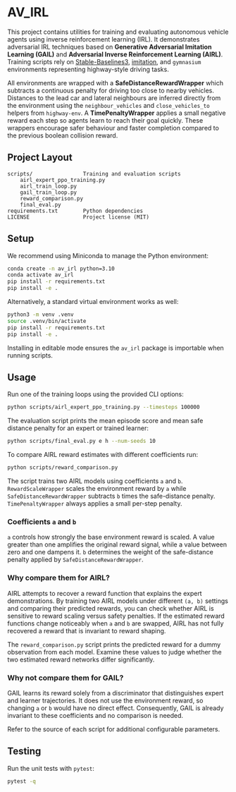  # AV_IRL

This project contains utilities for training and evaluating autonomous vehicle agents using inverse reinforcement learning (IRL). It demonstrates adversarial IRL techniques based on **Generative Adversarial Imitation Learning (GAIL)** and **Adversarial Inverse Reinforcement Learning (AIRL)**. Training scripts rely on [Stable-Baselines3](https://github.com/DLR-RM/stable-baselines3), [imitation](https://github.com/HumanCompatibleAI/imitation), and `gymnasium` environments representing highway-style driving tasks.

All environments are wrapped with a **SafeDistanceRewardWrapper** which subtracts a continuous penalty for driving too close to nearby vehicles. Distances to the lead car and lateral neighbours are inferred directly from the environment using the `neighbour_vehicles` and `close_vehicles_to` helpers from `highway-env`. A **TimePenaltyWrapper** applies a small negative reward each step so agents learn to reach their goal quickly. These wrappers encourage safer behaviour and faster completion compared to the previous boolean collision reward.

## Project Layout

```
scripts/                Training and evaluation scripts
    airl_expert_ppo_training.py
    airl_train_loop.py
    gail_train_loop.py
    reward_comparison.py
    final_eval.py
requirements.txt        Python dependencies
LICENSE                 Project license (MIT)
```

## Setup

We recommend using Miniconda to manage the Python environment:

```bash
conda create -n av_irl python=3.10
conda activate av_irl
pip install -r requirements.txt
pip install -e .
```

Alternatively, a standard virtual environment works as well:

```bash
python3 -m venv .venv
source .venv/bin/activate
pip install -r requirements.txt
pip install -e .
```

Installing in editable mode ensures the `av_irl` package is importable when running scripts.

## Usage

Run one of the training loops using the provided CLI options:

```bash
python scripts/airl_expert_ppo_training.py --timesteps 100000
```

The evaluation script prints the mean episode score and mean safe distance penalty for an expert or trained learner:

```bash
python scripts/final_eval.py e h --num-seeds 10
```

To compare AIRL reward estimates with different coefficients run:

```bash
python scripts/reward_comparison.py
```
The script trains two AIRL models using coefficients `a` and `b`.
`RewardScaleWrapper` scales the environment reward by `a` while
`SafeDistanceRewardWrapper` subtracts `b` times the safe-distance penalty.
`TimePenaltyWrapper` always applies a small per-step penalty.

### Coefficients `a` and `b`

`a` controls how strongly the base environment reward is scaled. A value
greater than one amplifies the original reward signal, while a value between
zero and one dampens it.  `b` determines the weight of the safe-distance
penalty applied by `SafeDistanceRewardWrapper`.

### Why compare them for AIRL?

AIRL attempts to recover a reward function that explains the expert
demonstrations.  By training two AIRL models under different `(a, b)` settings
and comparing their predicted rewards, you can check whether AIRL is sensitive
to reward scaling versus safety penalties.  If the estimated reward functions
change noticeably when `a` and `b` are swapped, AIRL has not fully recovered a
reward that is invariant to reward shaping.

The `reward_comparison.py` script prints the predicted reward for a dummy
observation from each model. Examine these values to judge whether the two
estimated reward networks differ significantly.

### Why not compare them for GAIL?

GAIL learns its reward solely from a discriminator that distinguishes expert
and learner trajectories.  It does not use the environment reward, so changing
`a` or `b` would have no direct effect.  Consequently, GAIL is already
invariant to these coefficients and no comparison is needed.

Refer to the source of each script for additional configurable parameters.

## Testing

Run the unit tests with `pytest`:

```bash
pytest -q
```
